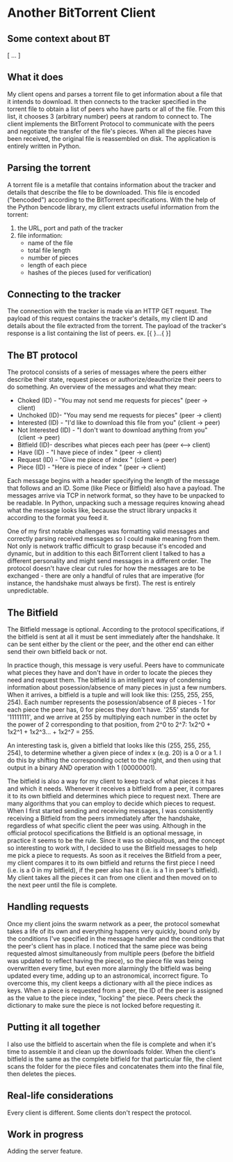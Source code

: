 Another BitTorrent Client
=========================

Some context about BT
---------------------
[ ... ]

What it does
------------
My client opens and parses a torrent file to get information about a file that it intends to download. It then connects to the tracker specified in the torrent file to obtain a list of peers who have parts or all of the file. From this list, it chooses 3 (arbitrary number) peers at random to connect to. The client implements the BitTorrent Protocol to communicate with the peers and negotiate the transfer of the file's pieces. When all the pieces have been received, the original file is reassembled on disk. The application is entirely written in Python.

Parsing the torrent
-------------------
A torrent file is a metafile that contains information about the tracker and details that describe the file to be downloaded. This file is encoded ("bencoded") according to the BitTorrent specifications. With the help of the Python bencode library, my client extracts useful information from the torrent:
1. the URL, port and path of the tracker
2. file information:
	- name of the file
	- total file length
	- number of pieces
	- length of each piece
	- hashes of the pieces (used for verification)

Connecting to the tracker
-------------------------
The connection with the tracker is made via an HTTP GET request. The payload of this request contains the tracker's details, my client ID and details about the file extracted from the torrent. The payload of the tracker's response is a list containing the list of peers.
ex. [{ }...{ }]

The BT protocol
---------------
The protocol consists of a series of messages where the peers either describe their state, request pieces or authorize/deauthorize their peers to do something. An overview of the messages and what they mean:

- Choked (ID) - "You may not send me requests for pieces" (peer -> client)
- Unchoked (ID)- "You may send me requests for pieces" (peer -> client)
- Interested (ID) - "I'd like to download this file from you" (client -> peer)
- Not Interested (ID) - "I don't want to download anything from you" (client -> peer)
- Bitfield (ID)- describes what pieces each peer has (peer <--> client)
- Have (ID) - "I have piece of index <x>" (peer -> client)
- Request (ID) - "Give me piece of index <x>" (client -> peer)
- Piece (ID) - "Here is piece of index <x>" (peer -> client)

Each message begins with a header specifying the length of the message that follows and an ID. Some (like Piece or Bitfield) also have a payload. The messages arrive via TCP in network format, so they have to be unpacked to be readable. In Python, unpacking such a message requires knowing ahead what the message looks like, because the struct library unpacks it according to the format you feed it. 

One of my first notable challenges was formatting valid messages and correctly parsing received messages so I could make meaning from them. Not only is network traffic difficult to grasp because it's encoded and dynamic, but in addition to this each BitTorrent client I talked to has a different personality and might send messages in a different order. The protocol doesn't have clear cut rules for how the messages are to be exchanged - there are only a handful of rules that are imperative (for instance, the handshake must always be first). The rest is entirely unpredictable. 

The Bitfield
------------
The Bitfield message is optional. According to the protocol specifications, if the bitfield is sent at all it must be sent immediately after the handshake. It can be sent either by the client or the peer, and the other end can either send their own bitfield back or not.

In practice though, this message is very useful. Peers have to communicate what pieces they have and don't have in order to locate the pieces they need and request them. The bitfield is an intelligent way of condensing information about posession/absence of many pieces in just a few numbers. When it arrives, a bitfield is a tuple and will look like this: (255, 255, 255, 254). Each number represents the posession/absence of 8 pieces - 1 for each piece the peer has, 0 for pieces they don't have. '255' stands for '11111111', and we arrive at 255 by multiplying each number in the octet by the power of 2 corresponding to that position, from 2^0 to 2^7: 1x2^0 + 1x2^1 + 1x2^3... + 1x2^7 = 255.

An interesting task is, given a bitfield that looks like this (255, 255, 255, 254), to determine whether a given piece of index x (e.g. 20) is a 0 or a 1. I do this by shifting the corresponding octet to the right, and then using that output in a binary AND operation with 1 (00000001). 

The bitfield is also a way for my client to keep track of what pieces it has and which it needs. Whenever it receives a bitfield from a peer, it compares it to its own bitfield and determines which piece to request next. There are many algorithms that you can employ to decide which pieces to request. When I first started sending and receiving messages, I was consistently receiving a Bitfield from the peers immediately after the handshake, regardless of what specific client the peer was using. Although in the official protocol specifications the Bitfield is an optional message, in practice it seems to be the rule. Since it was so obiquitous, and the concept so interesting to work with, I decided to use the Bitfield messages to help me pick a piece to requests. As soon as it receives the Bitfield from a peer, my client compares it to its own bitfield and returns the first piece I need (i.e. is a 0 in my bitfield), if the peer also has it (i.e. is a 1 in peer's bitfield). My client takes all the pieces it can from one client and then moved on to the next peer until the file is complete.

Handling requests
-----------------
Once my client joins the swarm network as a peer, the protocol somewhat takes a life of its own and everything happens very quickly, bound only by the conditions I've specified in the message handler and the conditions that the peer's client has in place. I noticed that the same piece was being requested almost simultaneously from multiple peers (before the bitfield was updated to reflect having the piece), so the piece file was being overwritten every time, but even more alarmingly the bitfield was being updated every time, adding up to an astronomical, incorrect figure. To overcome this, my client keeps a dictionary with all the piece indices as keys. When a piece is requested from a peer, the ID of the peer is assigned as the value to the piece index, "locking" the piece. Peers check the dictionary to make sure the piece is not locked before requesting it.

Putting it all together
-----------------------
I also use the bitfield to ascertain when the file is complete and when it's time to assemble it and clean up the downloads folder. When the client's bitfield is the same as the complete bitfield for that particular file, the client scans the folder for the piece files and concatenates them into the final file, then deletes the pieces.

Real-life considerations
------------------------
Every client is different. 
Some clients don't respect the protocol.

Work in progress
----------------
Adding the server feature.
